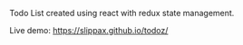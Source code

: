 Todo List created using react with redux state management.

Live demo: https://slippax.github.io/todoz/
